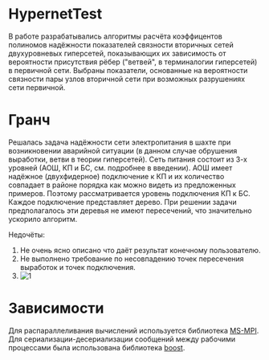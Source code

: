 # HypernetTest

В работе разрабатывались алгоритмы расчёта коэффицентов полиномов надёжности показателей связности вторичных сетей двухуровневых гиперсетей, показывающих их зависимость от вероятности присутствия рёбер ("ветвей", в терминалогии гиперсетей) в первичной сети. Выбраны показатели, основанные на вероятности связности пары узлов вторичной сети при возможных разрушениях сети первичной.

# Гранч

Решалась задача надёжности сети электропитания в шахте при возникновении аварийной ситуации (в данном случае обрушения выработки, ветви в теории гиперсетей). Сеть питания состоит из 3-х уровней (АОШ, КП и БС, см. подробнее в введении). АОШ имеет надёжное (двухфидерное) подключение к КП и их количество совпадает в районе порядка как можно видеть из предложенных примеров. Поэтому рассматривается уровень подключения КП к БС. Каждое подключение представляет дерево. При решении задачи предполагалось эти деревья не имеют пересечений, что значительно ускорило алгоритм.

Недочёты:
1. Не очень ясно описано что даёт результат конечному пользователю.
2. Не выполнено требование по несовпадению точек пересечения выработок и точек подключения.
3. ![1](https://user-images.githubusercontent.com/22174649/126031377-2d50ffe9-1392-4972-87d8-c763c7c1a6cc.png)


# Зависимости

Для распараллеливания вычислений используется библиотека [MS-MPI](https://docs.microsoft.com/en-us/message-passing-interface/microsoft-mpi?redirectedfrom=MSDN). Для сериализации-десериализации сообщений между рабочими процессами была использована библиотека [boost](https://nuwen.net/mingw.html).

